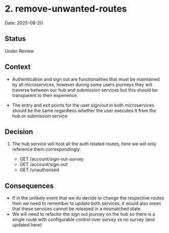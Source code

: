 # 2. remove-unwanted-routes

Date: 2025-08-20

## Status

Under Review

## Context

- Authentication and sign out are functionalities that must be maintained by all microservices, however during some users journeys they will traverse between our hub and submission services but this should be transparent to their experience.

- The entry and exit points for the user sign/out in both microservices should be the same regardless whether the user executes it from the hub or submission service

## Decision

1. The hub service will host all the auth related routes, here we will only reference them correspondingly:
                        
   - GET        /account/sign-out-survey                     
   - GET        /account/sign-out                            
   - GET        /unauthorised                                

## Consequences

- If in the unlikely event that we do decide to change the respective routes then we need to remember to update both services, it would also mean that these services cannot be released in a mismatched state.
- We will need to refactor the sign out journey on the hub so there is a single route with configurable control over survey vs no survey (and updated here)
